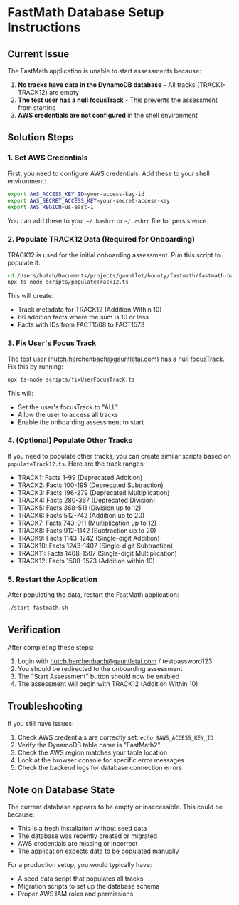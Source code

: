 # FastMath Database Setup Instructions

## Current Issue

The FastMath application is unable to start assessments because:
1. **No tracks have data in the DynamoDB database** - All tracks (TRACK1-TRACK12) are empty
2. **The test user has a null focusTrack** - This prevents the assessment from starting
3. **AWS credentials are not configured** in the shell environment

## Solution Steps

### 1. Set AWS Credentials

First, you need to configure AWS credentials. Add these to your shell environment:

```bash
export AWS_ACCESS_KEY_ID=your-access-key-id
export AWS_SECRET_ACCESS_KEY=your-secret-access-key
export AWS_REGION=us-east-1
```

You can add these to your `~/.bashrc` or `~/.zshrc` file for persistence.

### 2. Populate TRACK12 Data (Required for Onboarding)

TRACK12 is used for the initial onboarding assessment. Run this script to populate it:

```bash
cd /Users/hutch/Documents/projects/gauntlet/bounty/fastmath/fastmath-backend
npx ts-node scripts/populateTrack12.ts
```

This will create:
- Track metadata for TRACK12 (Addition Within 10)
- 66 addition facts where the sum is 10 or less
- Facts with IDs from FACT1508 to FACT1573

### 3. Fix User's Focus Track

The test user (hutch.herchenbach@gauntletai.com) has a null focusTrack. Fix this by running:

```bash
npx ts-node scripts/fixUserFocusTrack.ts
```

This will:
- Set the user's focusTrack to "ALL"
- Allow the user to access all tracks
- Enable the onboarding assessment to start

### 4. (Optional) Populate Other Tracks

If you need to populate other tracks, you can create similar scripts based on `populateTrack12.ts`. Here are the track ranges:

- TRACK1: Facts 1-99 (Deprecated Addition)
- TRACK2: Facts 100-195 (Deprecated Subtraction)
- TRACK3: Facts 196-279 (Deprecated Multiplication)
- TRACK4: Facts 280-367 (Deprecated Division)
- TRACK5: Facts 368-511 (Division up to 12)
- TRACK6: Facts 512-742 (Addition up to 20)
- TRACK7: Facts 743-911 (Multiplication up to 12)
- TRACK8: Facts 912-1142 (Subtraction up to 20)
- TRACK9: Facts 1143-1242 (Single-digit Addition)
- TRACK10: Facts 1243-1407 (Single-digit Subtraction)
- TRACK11: Facts 1408-1507 (Single-digit Multiplication)
- TRACK12: Facts 1508-1573 (Addition within 10)

### 5. Restart the Application

After populating the data, restart the FastMath application:

```bash
./start-fastmath.sh
```

## Verification

After completing these steps:
1. Login with hutch.herchenbach@gauntletai.com / testpassword123
2. You should be redirected to the onboarding assessment
3. The "Start Assessment" button should now be enabled
4. The assessment will begin with TRACK12 (Addition Within 10)

## Troubleshooting

If you still have issues:
1. Check AWS credentials are correctly set: `echo $AWS_ACCESS_KEY_ID`
2. Verify the DynamoDB table name is "FastMath2"
3. Check the AWS region matches your table location
4. Look at the browser console for specific error messages
5. Check the backend logs for database connection errors

## Note on Database State

The current database appears to be empty or inaccessible. This could be because:
- This is a fresh installation without seed data
- The database was recently created or migrated
- AWS credentials are missing or incorrect
- The application expects data to be populated manually

For a production setup, you would typically have:
- A seed data script that populates all tracks
- Migration scripts to set up the database schema
- Proper AWS IAM roles and permissions